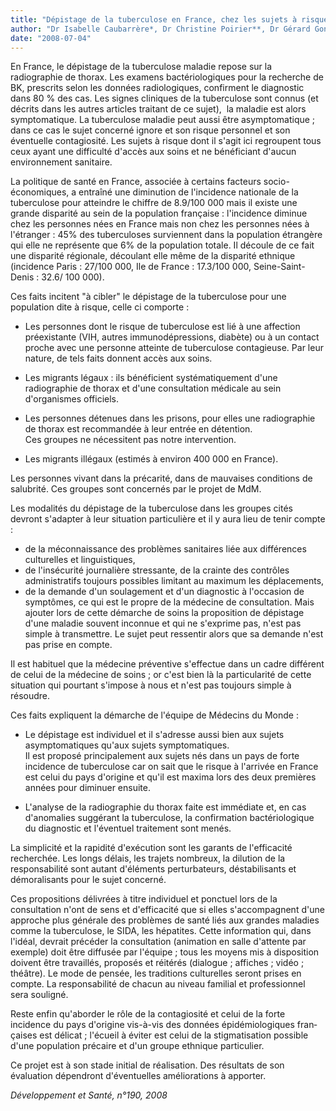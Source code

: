 ```yaml
---
title: "Dépistage de la tuberculose en France, chez les sujets à risque de tuberculose"
author: "Dr Isabelle Caubarrère*, Dr Christine Poirier**, Dr Gérard Gonnot*** * Pneumologue Médecin du Monde, ** Pneumologue hôpital AVICENNE (Bobigny), *** Centre de Lutte Anti Tuberculose (Paris)."
date: "2008-07-04"
---
```


En France, le dépistage de la tuberculose maladie repose sur la radiographie de thorax. Les exa­mens bactériologiques pour la recherche de BK, prescrits selon les données radiologiques, confir­ment le diagnostic dans 80 % des cas.
Les signes cliniques de la tuberculose sont connus (et décrits dans les autres articles traitant de ce sujet),  la maladie est alors symptomatique. La tuberculose maladie peut aussi être asymptomatique ; dans ce cas le sujet concerné ignore et son risque personnel et son éventuelle contagiosité. Les sujets à risque dont il s'agit ici regroupent tous ceux ayant une difficulté d'accès aux soins et ne bénéficiant d'aucun environnement sanitaire.

La politique de santé en France, associée à certains facteurs socio-économiques, a entraî­né une diminution de l'incidence nationale de la tuberculose pour atteindre le chiffre de 8.9/100 000 mais il existe une grande disparité au sein de la population française : l'incidence diminue chez les personnes nées en France mais non chez les personnes nées à l'étranger : 45% des tuberculoses survien­nent dans la population étrangère qui elle ne représente que 6% de la population totale. Il découle de ce fait une disparité régionale, découlant elle même de la disparité ethnique (incidence Paris : 27/100 000, Ile de France : 17.3/100 000, Seine-Saint-Denis : 32.6/ 100 000).

Ces faits incitent "à cibler" le dépistage de la tuberculose pour une population dite à risque, celle ci comporte :

*   Les personnes dont le risque de tuberculose est lié à une affection préexistante (VIH, autres immunodépressions, diabète) ou à un contact proche avec une personne atteinte de tuberculose contagieuse. Par leur nature, de tels faits donnent accès aux soins.
*   Les migrants légaux : ils bénéficient systé­matiquement d'une radiographie de thorax et d'une consultation médicale au sein d'organismes officiels.
*   Les personnes détenues dans les prisons, pour elles une radiographie de thorax est recommandée à leur entrée en détention.  
    Ces groupes ne nécessitent pas notre inter­vention.

*   Les migrants illégaux (estimés à environ 400 000 en France).

Les personnes vivant dans la précarité, dans de mauvaises conditions de salubrité. Ces groupes sont concernés par le projet de MdM.

Les modalités du dépistage de la tuberculose dans les groupes cités devront s'adapter à leur situation particulière et il y aura lieu de tenir compte :

*   de la méconnaissance des problèmes sani­taires liée aux différences culturelles et lin­guistiques,
*   de l'insécurité journalière stressante, de la crainte des contrôles administratifs toujours possibles limitant au maximum les déplace­ments,
*   de la demande d'un soulagement et d'un diagnostic à l'occasion de symptômes, ce qui est le propre de la médecine de consultation. Mais ajouter lors de cette démarche de soins la proposition de dépistage d'une maladie souvent inconnue et qui ne s'exprime pas, n'est pas simple à transmettre. Le sujet peut ressentir alors que sa demande n'est pas prise en compte.

Il est habituel que la médecine préventive s'effectue dans un cadre différent de celui de la médecine de soins ; or c'est bien là la particularité de cette situation qui pourtant s'impose à nous et n'est pas toujours simple à résoudre.

Ces faits expliquent la démarche de l'équipe de Médecins du Monde :

*   Le dépistage est individuel et il s'adresse aussi bien aux sujets asymptomatiques qu'aux sujets symptomatiques.  
    Il est proposé principalement aux sujets nés dans un pays de forte incidence de tuberculo­se car on sait que le risque à l'arrivée en France est celui du pays d'origine et qu'il est maxima lors des deux premières années pour diminuer ensuite.

*   L'analyse de la radiographie du thorax faite est immédiate et, en cas d'anomalies suggé­rant la tuberculose, la confirmation bactério­logique du diagnostic et l'éventuel traitement sont menés.

La simplicité et la rapidité d'exécution sont les garants de l'efficacité recherchée. Les longs délais, les trajets nombreux, la dilution de la responsabilité sont autant d'éléments perturba­teurs, déstabilisants et démoralisants pour le sujet concerné.

Ces propositions délivrées à titre individuel et ponctuel lors de la consultation n'ont de sens et d'efficacité que si elles s'accompagnent d'une approche plus générale des problèmes de santé liés aux grandes maladies comme la tuberculose, le SIDA, les hépatites. Cette information qui, dans l'idéal, devrait précéder la consultation (animation en salle d'attente par exemple) doit être diffusée par l'équipe ; tous les moyens mis à disposition doivent être travaillés, proposés et réitérés (dialogue ; affiches ; vidéo ; théâtre). Le mode de pensée, les traditions culturelles seront prises en compte. La responsabilité de chacun au niveau familial et professionnel sera souligné.

Reste enfin qu'aborder le rôle de la contagiosité et celui de la forte incidence du pays d'origine vis-à-vis des données épidémiologiques fran­çaises est délicat ; l'écueil à éviter est celui de la stigmatisation possible d'une population précaire et d'un groupe ethnique particulier.

Ce projet est à son stade initial de réalisation. Des résultats de son évaluation dépendront d'éventuelles améliorations à apporter.

_Développement et Santé, n°190, 2008_